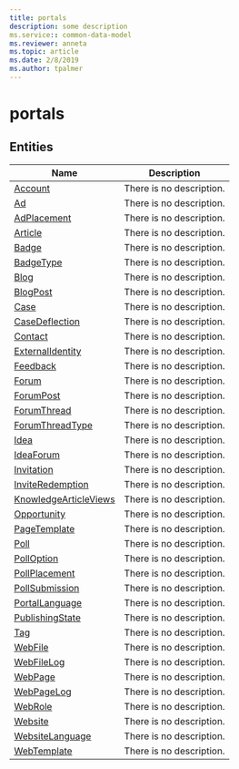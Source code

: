 ```yaml
---
title: portals
description: some description
ms.service:: common-data-model
ms.reviewer: anneta
ms.topic: article
ms.date: 2/8/2019
ms.author: tpalmer
---
```


# portals

## Entities

|Name|Description|
|---|---|
|[Account](Account.md)|There is no description.|
|[Ad](Ad.md)|There is no description.|
|[AdPlacement](AdPlacement.md)|There is no description.|
|[Article](Article.md)|There is no description.|
|[Badge](Badge.md)|There is no description.|
|[BadgeType](BadgeType.md)|There is no description.|
|[Blog](Blog.md)|There is no description.|
|[BlogPost](BlogPost.md)|There is no description.|
|[Case](Case.md)|There is no description.|
|[CaseDeflection](CaseDeflection.md)|There is no description.|
|[Contact](Contact.md)|There is no description.|
|[ExternalIdentity](ExternalIdentity.md)|There is no description.|
|[Feedback](Feedback.md)|There is no description.|
|[Forum](Forum.md)|There is no description.|
|[ForumPost](ForumPost.md)|There is no description.|
|[ForumThread](ForumThread.md)|There is no description.|
|[ForumThreadType](ForumThreadType.md)|There is no description.|
|[Idea](Idea.md)|There is no description.|
|[IdeaForum](IdeaForum.md)|There is no description.|
|[Invitation](Invitation.md)|There is no description.|
|[InviteRedemption](InviteRedemption.md)|There is no description.|
|[KnowledgeArticleViews](KnowledgeArticleViews.md)|There is no description.|
|[Opportunity](Opportunity.md)|There is no description.|
|[PageTemplate](PageTemplate.md)|There is no description.|
|[Poll](Poll.md)|There is no description.|
|[PollOption](PollOption.md)|There is no description.|
|[PollPlacement](PollPlacement.md)|There is no description.|
|[PollSubmission](PollSubmission.md)|There is no description.|
|[PortalLanguage](PortalLanguage.md)|There is no description.|
|[PublishingState](PublishingState.md)|There is no description.|
|[Tag](Tag.md)|There is no description.|
|[WebFile](WebFile.md)|There is no description.|
|[WebFileLog](WebFileLog.md)|There is no description.|
|[WebPage](WebPage.md)|There is no description.|
|[WebPageLog](WebPageLog.md)|There is no description.|
|[WebRole](WebRole.md)|There is no description.|
|[Website](Website.md)|There is no description.|
|[WebsiteLanguage](WebsiteLanguage.md)|There is no description.|
|[WebTemplate](WebTemplate.md)|There is no description.|
